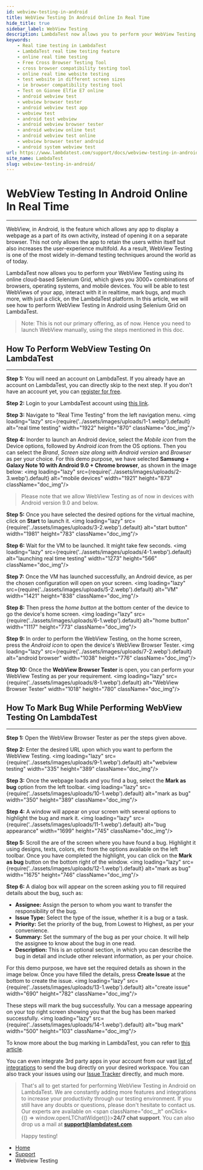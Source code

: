 ```yaml
---
id: webview-testing-in-android
title: WebView Testing In Android Online In Real Time
hide_title: true
sidebar_label: WebView Testing
description: LambdaTest now allows you to perform your WebView Testing in Real-time over 3000+ combinations of browsers, operating systems, and mobile devices.
keywords:
    - Real time testing in LambdaTest
    - LambdaTest real time testing feature
    - online real time testing
    - Free Cross Browser Testing Tool
    - cross browser compatibility testing tool
    - online real time website testing 
    - test website in different screen sizes
    - ie browser compatibility testing tool
    - Test on Gionee Elfie E7 online
    - android webview test
    - webview browser tester
    - android webview test app
    - webview test
    - android test webview
    - android webview browser tester
    - android webview online test
    - android webview test online
    - webview browser tester android
    - android system webview test
url: https://www.lambdatest.com/support/docs/webview-testing-in-android/
site_name: LambdaTest
slug: webview-testing-in-android/
---
```


<script type="application/ld+json"
      dangerouslySetInnerHTML={{ __html: JSON.stringify({
       "@context": "https://schema.org",
        "@type": "BreadcrumbList",
        "itemListElement": [{
          "@type": "ListItem",
          "position": 1,
          "name": "LambdaTest",
          "item": "https://www.lambdatest.com"
        },{
          "@type": "ListItem",
          "position": 2,
          "name": "Support",
          "item": "https://www.lambdatest.com/support/docs/"
        },{
          "@type": "ListItem",
          "position": 3,
          "name": "Webview Testing",
          "item": "https://www.lambdatest.com/support/docs/webview-testing-in-android/"
        }]
      })
    }}
></script>

# WebView Testing In Android Online In Real Time

* * *

WebView, in Android, is the feature which allows any app to display a webpage as a part of its own activity, instead of opening it on a separate browser. This not only allows the app to retain the users within itself but also increases the user-experience multifold. As a result, WebView Testing is one of the most widely in-demand testing techniques around the world as of today.

LambdaTest now allows you to perform your WebView Testing using its online cloud-based Selenium Grid, which gives you 3000+ combinations of browsers, operating systems, and mobile devices. You will be able to test WebViews of your app, interact with it in realtime, mark bugs, and much more, with just a click, on the LambdaTest platform. In this article, we will see how to perform WebView Testing in Android using Selenium Grid on LambdaTest.

>Note: This is not our primary offering, as of now. Hence you need to launch WebView manually, using the steps mentioned in this doc.

## How To Perform WebView Testing On LambdaTest

* * *

**Step 1:** You will need an account on LambdaTest. If you already have an account on LambdaTest, you can directly skip to the next step. If you don't have an account yet, you can [register for free](https://accounts.lambdatest.com/register).

**Step 2:** Login to your LambdaTest account using [this link](https://accounts.lambdatest.com/login).


**Step 3:** Navigate to "Real Time Testing" from the left navigation menu. <img loading="lazy" src={require('../assets/images/uploads/1-1.webp').default} alt="real time testing" width="1922" height="870" className="doc_img"/>

**Step 4:** Inorder to launch an Android device, select the _Mobile icon_ from the Device options, followed by _Android icon_ from the OS options. Then you can select the _Brand_, _Screen size along with Android version_ and _Browser_ as per your choice. For this demo purpose, we have selected **Samsung + Galaxy Note 10 with Android 9.0 + Chrome browser**, as shown in the image below: <img loading="lazy" src={require('../assets/images/uploads/2-3.webp').default} alt="mobile devices" width="1921" height="873" className="doc_img"/>

>Please note that we allow WebView Testing as of now in devices with Android version 9.0 and below.

**Step 5:** Once you have selected the desired options for the virtual machine, click on **Start** to launch it. <img loading="lazy" src={require('../assets/images/uploads/3-2.webp').default} alt="start button" width="1981" height="783" className="doc_img"/>

**Step 6:** Wait for the VM to be launched. It might take few seconds. <img loading="lazy" src={require('../assets/images/uploads/4-1.webp').default} alt="launching real time testing" width="1273" height="566" className="doc_img"/>

**Step 7:** Once the VM has launched successfully, an Android device, as per the chosen configuration will open on your screen. <img loading="lazy" src={require('../assets/images/uploads/5-2.webp').default} alt="VM" width="1421" height="838" className="doc_img"/>

**Step 8:** Then press the _home button_ at the bottom center of the device to go the device's home screen. <img loading="lazy" src={require('../assets/images/uploads/6-1.webp').default} alt="home button" width="1117" height="773" className="doc_img"/>

**Step 9:** In order to perform the WebView Testing, on the home screen, press the _Android icon_ to open the device's WebView Browser Tester. <img loading="lazy" src={require('../assets/images/uploads/7-2.webp').default} alt="android browser" width="1038" height="776" className="doc_img"/>

**Step 10:** Once the **WebView Browser Tester** is open, you can perform your WebView Testing as per your requirement. <img loading="lazy" src={require('../assets/images/uploads/8-1.webp').default} alt="WebView Browser Tester" width="1018" height="780" className="doc_img"/>

## How To Mark Bug While Performing WebView Testing On LambdaTest

* * *

**Step 1:** Open the WebView Browser Tester as per the steps given above.

**Step 2:** Enter the desired URL upon which you want to perform the WebView Testing. <img loading="lazy" src={require('../assets/images/uploads/9-1.webp').default} alt="webview testing" width="335" height="389" className="doc_img"/>

**Step 3:** Once the webpage loads and you find a bug, select the **Mark as bug** option from the left toolbar. <img loading="lazy" src={require('../assets/images/uploads/10-1.webp').default} alt="mark as bug" width="350" height="389" className="doc_img"/>

**Step 4:** A window will appear on your screen with several options to highlight the bug and mark it. <img loading="lazy" src={require('../assets/images/uploads/11-1.webp').default} alt="bug appearance" width="1699" height="745" className="doc_img"/>

**Step 5:** Scroll the are of the screen where you have found a bug. Highlight it using designs, texts, colors, etc from the options available on the left toolbar. Once you have completed the highlight, you can click on the **Mark as bug** button on the bottom right of the window. <img loading="lazy" src={require('../assets/images/uploads/12-1.webp').default} alt="mark as bug" width="1675" height="746" className="doc_img"/>

**Step 6:** A dialog box will appear on the screen asking you to fill required details about the bug, such as:

*   **Assignee:** Assign the person to whom you want to transfer the responsibility of the bug.
*   **Issue Type:** Select the type of the issue, whether it is a bug or a task.
*   **Priority:** Set the priority of the bug, from Lowest to Highest, as per your convenience.
*   **Summary:** Set the summary of the bug as per your choice. It will help the assignee to know about the bug in one read.
*   **Description:** This is an optional section, in which you can describe the bug in detail and include other relevant information, as per your choice.

For this demo purpose, we have set the required details as shown in the image below. Once you have filled the details, press **Create Issue** at the bottom to create the issue. <img loading="lazy" src={require('../assets/images/uploads/13-1.webp').default} alt="create issue" width="690" height="782" className="doc_img"/>

These steps will mark the bug successfully. You can a message appearing on your top right screen showing you that the bug has been marked successfully. <img loading="lazy" src={require('../assets/images/uploads/14-1.webp').default} alt="bug mark" width="500" height="103" className="doc_img"/>

To know more about the bug marking in LambdaTest, you can refer to [this article](/docs/mark-as-bug/).

You can even integrate 3rd party apps in your account from our vast [list of integrations](https://www.lambdatest.com/integrations) to send the bug directly on your desired workspace. You can also track your issues using our [Issue Tracker](https://issues.lambdatest.com/) directly, and much more.

>That's all to get started for performing WebView Testing in Android on LambdaTest. We are constantly adding more features and integrations to increase your productivity through our testing environment. If you still have any doubts or questions, please don't hesitate to contact us. Our experts are available on <span className="doc__lt" onClick={() => window.openLTChatWidget()}>**24/7 chat support**</span>. You can also drop us a mail at **[support@lambdatest.com](mailto:support@lambdatest.com)**.
>
>Happy testing!

<nav aria-label="breadcrumbs">
  <ul className="breadcrumbs">
    <li className="breadcrumbs__item">
      <a className="breadcrumbs__link" href="https://www.lambdatest.com">Home</a>
    </li>
    <li className="breadcrumbs__item">
      <a className="breadcrumbs__link" target="_ self" href="https://www.lambdatest.com/support/docs/">Support</a>
    </li>
    <li className="breadcrumbs__item breadcrumbs__item--active">
      <span className="breadcrumbs__link">Webview Testing</span>
    </li>
  </ul>
</nav>